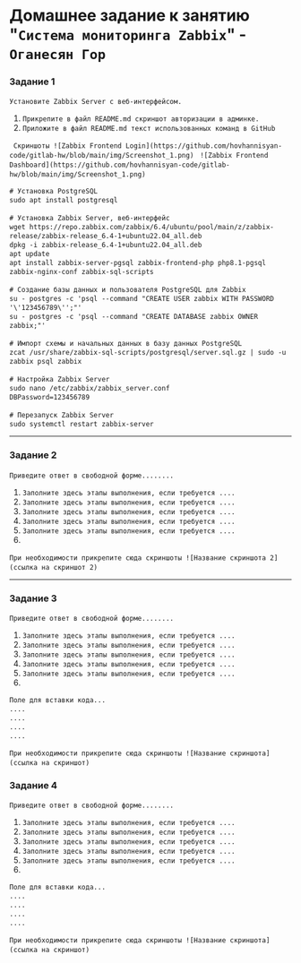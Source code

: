 # Домашнее задание к занятию "`Система мониторинга Zabbix`" - `Оганесян Гор`

### Задание 1

`Установите Zabbix Server с веб-интерфейсом.`

1. `Прикрепите в файл README.md скриншот авторизации в админке.`
2. `Приложите в файл README.md текст использованных команд в GitHub`

`
Скриншоты
![Zabbix Frontend Login](https://github.com/hovhannisyan-code/gitlab-hw/blob/main/img/Screenshot_1.png)`
`
![Zabbix Frontend Dashboard](https://github.com/hovhannisyan-code/gitlab-hw/blob/main/img/Screenshot_1.png)`

```
# Установка PostgreSQL
sudo apt install postgresql

# Установка Zabbix Server, веб-интерфейс
wget https://repo.zabbix.com/zabbix/6.4/ubuntu/pool/main/z/zabbix-release/zabbix-release_6.4-1+ubuntu22.04_all.deb
dpkg -i zabbix-release_6.4-1+ubuntu22.04_all.deb
apt update
apt install zabbix-server-pgsql zabbix-frontend-php php8.1-pgsql zabbix-nginx-conf zabbix-sql-scripts

# Создание базы данных и пользователя PostgreSQL для Zabbix
su - postgres -c 'psql --command "CREATE USER zabbix WITH PASSWORD
'\'123456789\'';"'
su - postgres -c 'psql --command "CREATE DATABASE zabbix OWNER zabbix;"'

# Импорт схемы и начальных данных в базу данных PostgreSQL
zcat /usr/share/zabbix-sql-scripts/postgresql/server.sql.gz | sudo -u zabbix psql zabbix

# Настройка Zabbix Server
sudo nano /etc/zabbix/zabbix_server.conf
DBPassword=123456789

# Перезапуск Zabbix Server
sudo systemctl restart zabbix-server
```

---

### Задание 2

`Приведите ответ в свободной форме........`

1. `Заполните здесь этапы выполнения, если требуется ....`
2. `Заполните здесь этапы выполнения, если требуется ....`
3. `Заполните здесь этапы выполнения, если требуется ....`
4. `Заполните здесь этапы выполнения, если требуется ....`
5. `Заполните здесь этапы выполнения, если требуется ....`
6.

`При необходимости прикрепитe сюда скриншоты
![Название скриншота 2](ссылка на скриншот 2)`

---

### Задание 3

`Приведите ответ в свободной форме........`

1. `Заполните здесь этапы выполнения, если требуется ....`
2. `Заполните здесь этапы выполнения, если требуется ....`
3. `Заполните здесь этапы выполнения, если требуется ....`
4. `Заполните здесь этапы выполнения, если требуется ....`
5. `Заполните здесь этапы выполнения, если требуется ....`
6.

```
Поле для вставки кода...
....
....
....
....
```

`При необходимости прикрепитe сюда скриншоты
![Название скриншота](ссылка на скриншот)`

### Задание 4

`Приведите ответ в свободной форме........`

1. `Заполните здесь этапы выполнения, если требуется ....`
2. `Заполните здесь этапы выполнения, если требуется ....`
3. `Заполните здесь этапы выполнения, если требуется ....`
4. `Заполните здесь этапы выполнения, если требуется ....`
5. `Заполните здесь этапы выполнения, если требуется ....`
6.

```
Поле для вставки кода...
....
....
....
....
```

`При необходимости прикрепитe сюда скриншоты
![Название скриншота](ссылка на скриншот)`
